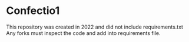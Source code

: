 # Confectio1
This repository was created in 2022 and did not include requirements.txt
Any forks must inspect the code and add into requirements file.
